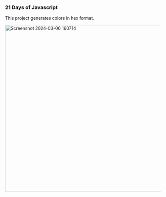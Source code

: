 ### 21 Days of Javascript

This project generates colors in hex format.

<img width="541" alt="Screenshot 2024-03-06 160714" src="https://github.com/NikolaVekic/21-days-of-javascript/assets/55920607/bb1a8e96-a918-41b6-9e69-b6e7e5acfde0">
